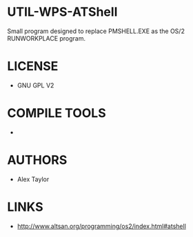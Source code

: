 UTIL-WPS-ATShell
================

Small program designed to replace PMSHELL.EXE as the OS/2 RUNWORKPLACE program.

LICENSE
===============
- GNU GPL V2

COMPILE TOOLS
===============
* 

AUTHORS
===============
* Alex Taylor

LINKS
===============
* http://www.altsan.org/programming/os2/index.html#atshell



